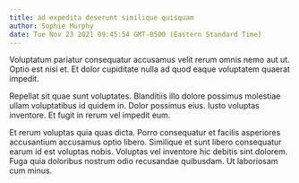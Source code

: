 ```yaml
---
title: ad expedita deserunt similique quisquam
author: Sophie Murphy
date: Tue Nov 23 2021 09:45:54 GMT-0500 (Eastern Standard Time)
---
```

Voluptatum pariatur consequatur accusamus velit rerum omnis nemo aut ut. Optio est nisi et. Et dolor cupiditate nulla ad quod eaque voluptatem quaerat impedit.

 Repellat sit quae sunt voluptates. Blanditiis illo dolore possimus molestiae ullam voluptatibus id quidem in. Dolor possimus eius. Iusto voluptas inventore. Et fugit in rerum vel impedit eum.

 Et rerum voluptas quia quas dicta. Porro consequatur et facilis asperiores accusantium accusamus optio libero. Similique et sunt libero consequatur earum id est voluptas nobis. Voluptas vel inventore hic debitis sint dolorem. Fuga quia doloribus nostrum odio recusandae quibusdam. Ut laboriosam cum minus.